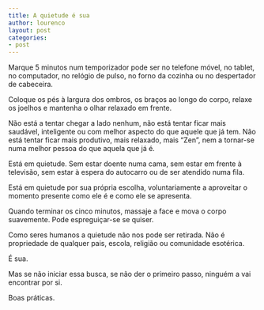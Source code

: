 ```yaml
---
title: A quietude é sua
author: lourenco
layout: post
categories:
- post
---
```

Marque 5 minutos num temporizador pode ser no telefone móvel, no tablet, no computador, no relógio de pulso, no forno da cozinha ou no despertador de cabeceira.

Coloque os pés à largura dos ombros, os braços ao longo do corpo, relaxe os joelhos e mantenha o olhar relaxado em frente.

Não está a tentar chegar a lado nenhum, não está tentar ficar mais saudável, inteligente ou com melhor aspecto do que aquele que já tem. Não está tentar ficar mais produtivo, mais relaxado, mais &#8220;Zen&#8221;, nem a tornar-se numa melhor pessoa do que aquela que já é.

Está em quietude. Sem estar doente numa cama, sem estar em frente à televisão, sem estar à espera do autocarro ou de ser atendido numa fila.

Está em quietude por sua própria escolha, voluntariamente a aproveitar o momento presente como ele é e como ele se apresenta.

Quando terminar os cinco minutos, massaje a face e mova o corpo suavemente. Pode espreguiçar-se se quiser.

Como seres humanos a quietude não nos pode ser retirada. Não é propriedade de qualquer pais, escola, religião ou comunidade esotérica.

É sua.

Mas se não iniciar essa busca, se não der o primeiro passo, ninguém a vai encontrar por si.

Boas práticas.
